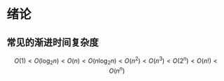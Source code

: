 # 绪论

## 常见的渐进时间复杂度

$$O(1)<O(\log_2{n})<O(n)<O(n\log_2{n})<O(n^{2})<O(n^{3})<O(2^n)<O(n!)<O(n^{n})$$
